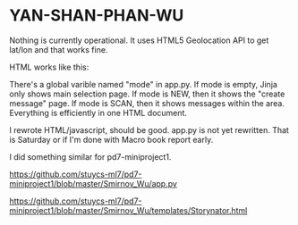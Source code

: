 YAN-SHAN-PHAN-WU
================

Nothing is currently operational. It uses HTML5 Geolocation API to get lat/lon and that works fine. 

HTML works like this:

There's a global varible named "mode" in app.py. 
If mode is empty, Jinja only shows main selection page.
If mode is NEW, then it shows the "create message" page.
If mode is SCAN, then it shows messages within the area. 
Everything is efficiently in one HTML document.


I rewrote HTML/javascript, should be good.
app.py is not yet rewritten. That is Saturday or if I'm done with Macro book report early.

I did something similar for pd7-miniproject1.

https://github.com/stuycs-ml7/pd7-miniproject1/blob/master/Smirnov_Wu/app.py

https://github.com/stuycs-ml7/pd7-miniproject1/blob/master/Smirnov_Wu/templates/Storynator.html

